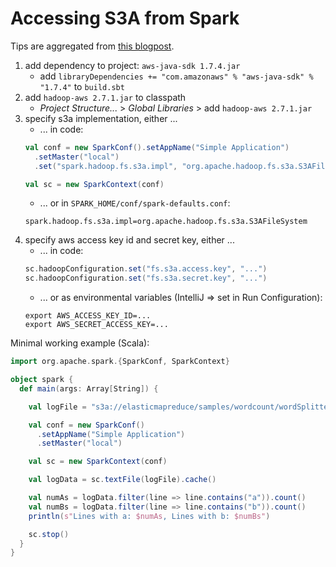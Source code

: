 # Accessing S3A from Spark

Tips are aggregated from [this blogpost](http://deploymentzone.com/2015/12/20/s3a-on-spark-on-aws-ec2/).

1. add dependency to project: `aws-java-sdk 1.7.4.jar`
    - add `libraryDependencies += "com.amazonaws" % "aws-java-sdk" % "1.7.4"` to `build.sbt`
2. add `hadoop-aws 2.7.1.jar` to classpath
    - _Project Structure..._ > _Global Libraries_ > add `hadoop-aws 2.7.1.jar`
3. specify s3a implementation, either ...
    - ... in code: 
    ``` scala
    val conf = new SparkConf().setAppName("Simple Application")
      .setMaster("local")
      .set("spark.hadoop.fs.s3a.impl", "org.apache.hadoop.fs.s3a.S3AFileSystem")

    val sc = new SparkContext(conf)
    ```
    - ... or in `SPARK_HOME/conf/spark-defaults.conf`:
    ```
    spark.hadoop.fs.s3a.impl=org.apache.hadoop.fs.s3a.S3AFileSystem
    ```
4. specify aws access key id and secret key, either ...
    - ... in code:
    ``` scala
    sc.hadoopConfiguration.set("fs.s3a.access.key", "...")
    sc.hadoopConfiguration.set("fs.s3a.secret.key", "...")
    ```
    - ... or as environmental variables (IntelliJ => set in Run Configuration):
    ```
    export AWS_ACCESS_KEY_ID=... 
    export AWS_SECRET_ACCESS_KEY=...
    ```
    
Minimal working example (Scala):

```scala
import org.apache.spark.{SparkConf, SparkContext}

object spark {
  def main(args: Array[String]) {

    val logFile = "s3a://elasticmapreduce/samples/wordcount/wordSplitter.py"

    val conf = new SparkConf()
      .setAppName("Simple Application")
      .setMaster("local")

    val sc = new SparkContext(conf)

    val logData = sc.textFile(logFile).cache()

    val numAs = logData.filter(line => line.contains("a")).count()
    val numBs = logData.filter(line => line.contains("b")).count()
    println(s"Lines with a: $numAs, Lines with b: $numBs")

    sc.stop()
  }
}
```
     